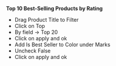 **Top 10 Best-Selling Products by Rating**
  - Drag Product Title to Filter
  - Click on Top
  - By field -> Top 20
  - Click on apply and ok
  - Add Is Best Seller to Color under Marks
  - Uncheck False
  - Click on apply and ok
